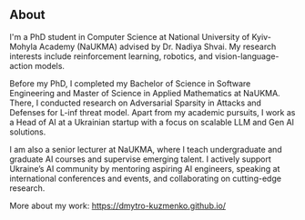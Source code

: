 ## About

I'm a PhD student in Computer Science at National University of Kyiv-Mohyla Academy (NaUKMA) advised by Dr. Nadiya Shvai. My research interests include reinforcement learning, robotics, and vision-language-action models.

Before my PhD, I completed my Bachelor of Science in Software Engineering and Master of Science in Applied Mathematics at NaUKMA. There, I conducted research on Adversarial Sparsity in Attacks and Defenses for L-inf threat model. Apart from my academic pursuits, I work as a Head of AI at a Ukrainian startup with a focus on scalable LLM and Gen AI solutions.

I am also a senior lecturer at NaUKMA, where I teach undergraduate and graduate AI courses and supervise emerging talent. I actively support Ukraine’s AI community by mentoring aspiring AI engineers, speaking at international conferences and events, and collaborating on cutting-edge research.

More about my work: https://dmytro-kuzmenko.github.io/
